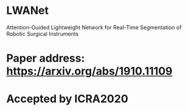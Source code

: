# LWANet
Attention-Guided Lightweight Network for Real-Time Segmentation of Robotic Surgical Instruments	
# Paper address: https://arxiv.org/abs/1910.11109
#	Accepted by ICRA2020
